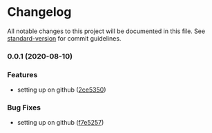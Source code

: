 # Changelog

All notable changes to this project will be documented in this file. See [standard-version](https://github.com/conventional-changelog/standard-version) for commit guidelines.

### 0.0.1 (2020-08-10)


### Features

* setting up on github ([2ce5350](https://github.com/labor-digital/countrystatelist/commit/2ce5350728e1207d35db1cb493a8f8e056f6afb5))


### Bug Fixes

* setting up on github ([f7e5257](https://github.com/labor-digital/countrystatelist/commit/f7e52573a5c7a43418c7b83f1fda456863a4f92f))
